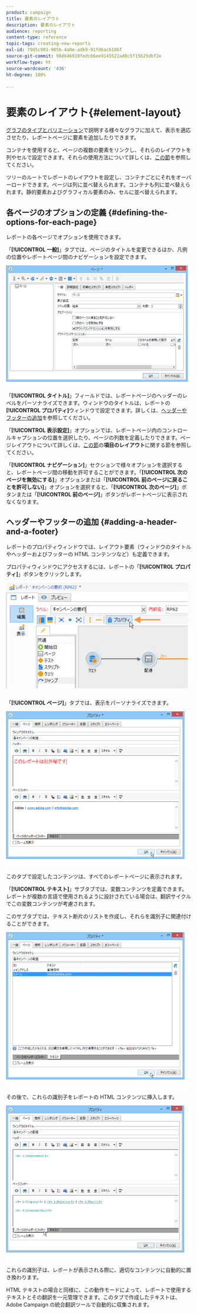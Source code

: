 ```yaml
---
product: campaign
title: 要素のレイアウト
description: 要素のレイアウト
audience: reporting
content-type: reference
topic-tags: creating-new-reports
exl-id: 79d5c901-905b-4a0e-adb9-91fd6acb186f
source-git-commit: 98d646919fedc66ee9145522ad0c5f15b25dbf2e
workflow-type: ht
source-wordcount: '436'
ht-degree: 100%

---
```


# 要素のレイアウト{#element-layout}

[グラフのタイプとバリエーション](../../reporting/using/creating-a-chart.md#chart-types-and-variants)で説明する様々なグラフに加えて、表示を適応させたり、レポートページに要素を追加したりできます。

コンテナを使用すると、ページの複数の要素をリンクし、それらのレイアウトを列やセルで設定できます。それらの使用方法について詳しくは、[この節](../../web/using/defining-web-forms-layout.md#creating-containers)を参照してください。

ツリーのルートでレポートのレイアウトを設定し、コンテナごとにそれをオーバーロードできます。ページは列に並べ替えられます。コンテナも列に並べ替えられます。静的要素およびグラフィカル要素のみ、セルに並べ替えられます。

## 各ページのオプションの定義 {#defining-the-options-for-each-page}

レポートの各ページでオプションを使用できます。

「**[!UICONTROL 一般]**」タブでは、ページのタイトルを変更できるほか、凡例の位置やレポートページ間のナビゲーションを設定できます。

![](assets/s_ncs_advuser_report_wizard_022.png)

「**[!UICONTROL タイトル]**」フィールドでは、レポートページのヘッダーのレベルをパーソナライズできます。ウィンドウのタイトルは、レポートの&#x200B;**[!UICONTROL プロパティ]**&#x200B;ウィンドウで設定できます。詳しくは、[ヘッダーやフッターの追加](#adding-a-header-and-a-footer)を参照してください。

「**[!UICONTROL 表示設定]**」オプションでは、レポートページ内のコントロールキャプションの位置を選択したり、ページの列数を定義したりできます。ページレイアウトについて詳しくは、[この節](../../web/using/defining-web-forms-layout.md#positioning-the-fields-on-the-page)の&#x200B;**項目のレイアウト**&#x200B;に関する節を参照してください。

「**[!UICONTROL ナビゲーション]**」セクションで様々オプションを選択すると、レポートページ間の移動を許可することができます。「**[!UICONTROL 次のページを無効にする]**」オプションまたは「**[!UICONTROL 前のページに戻ることを許可しない]**」オプションを選択すると、「**[!UICONTROL 次のページ]**」ボタンまたは「**[!UICONTROL 前のページ]**」ボタンがレポートページに表示されなくなります。

## ヘッダーやフッターの追加 {#adding-a-header-and-a-footer}

レポートのプロパティウィンドウでは、レイアウト要素（ウィンドウのタイトルやヘッダーおよびフッターの HTML コンテンツなど）も定義できます。

プロパティウィンドウにアクセスするには、レポートの「**[!UICONTROL プロパティ]**」ボタンをクリックします。

![](assets/reporting_properties.png)

「**[!UICONTROL ページ]**」タブでは、表示をパーソナライズできます。

![](assets/s_ncs_advuser_report_properties_04.png)

このタブで設定したコンテンツは、すべてのレポートページに表示されます。

「**[!UICONTROL テキスト]**」サブタブでは、変数コンテンツを定義できます。レポートが複数の言語で使用されるように設計されている場合は、翻訳サイクルでこの変数コンテンツが考慮されます。

このサブタブでは、テキスト断片のリストを作成し、それらを識別子に関連付けることができます。

![](assets/s_ncs_advuser_report_properties_04a.png)

その後で、これらの識別子をレポートの HTML コンテンツに挿入します。

![](assets/s_ncs_advuser_report_properties_04b.png)

これらの識別子は、レポートが表示される際に、適切なコンテンツに自動的に置き換わります。

HTML テキストの場合と同様に、この動作モードによって、レポートで使用するテキストとその翻訳を一元管理できます。このタブで作成したテキストは、Adobe Campaign の統合翻訳ツールで自動的に収集されます。
